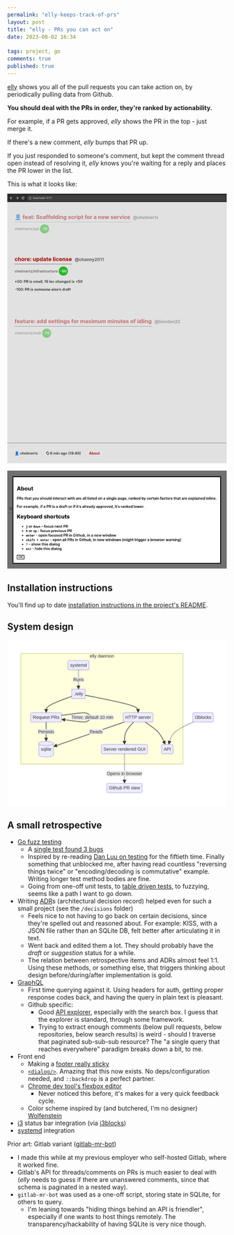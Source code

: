 ```yaml
---
permalink: "elly-keeps-track-of-prs"
layout: post
title: "elly - PRs you can act on"
date: 2023-08-02 16:34

tags: project, go
comments: true
published: true
---
```


[elly](https://github.com/chelmertz/elly) shows you all of the pull requests you
can take action on, by periodically pulling data from Github.

**You should deal with the PRs in order, they're ranked by actionability.**

For example, if a PR gets approved, _elly_ shows the PR in the top - just merge it.

If there's a new comment, _elly_ bumps that PR up.

If you just responded to someone's comment, but kept the comment thread open instead of resolving it, _elly_ knows you're waiting for a reply and places the PR lower in the list.

This is what it looks like:

![gui](/assets/elly_gui.png)

![about](/assets/elly_about.png)

## Installation instructions

You'll find up to date [installation instructions in the project's README](https://github.com/chelmertz/elly).

## System design

![architecture](/assets/elly_architecture.png)

## A small retrospective

- [Go fuzz testing](https://go.dev/security/fuzz/)
  - A [single test found 3 bugs](https://github.com/chelmertz/elly/commit/4bd771bb32ded27cd048d168034d860ae2bf77ba)
  - Inspired by re-reading [Dan Luu on testing](https://danluu.com/testing/) for
    the fiftieth time. Finally something that unblocked me, after having read
    countless "reversing things twice" or "encoding/decoding is commutative"
    example. Writing longer test method bodies are fine.
  - Going from one-off unit tests, to [table driven tests](https://dave.cheney.net/2019/05/07/prefer-table-driven-tests),
    to fuzzying, seems like a path I want to go down.
- Writing [ADR](https://adr.github.io/)s (architectural decision record) helped
  even for such a small project (see the `/decisions` folder)
  - Feels nice to not having to go back on certain decisions, since they're
    spelled out and reasoned about. For example: KISS, with a JSON file rather
    than an SQLite DB, felt better after articulating it in text.
  - Went back and edited them a lot. They should probably have the _draft_ or
    _suggestion_ status for a while.
  - The relation between retrospective items and ADRs almost feel 1:1. Using
    these methods, or something else, that triggers thinking about design
    before/during/after implementation is gold.
- [GraphQL](https://graphql.org/)
  - First time querying against it. Using headers for auth, getting proper
    response codes back, and having the query in plain text is pleasant.
  - Github specific:
    - Good [API explorer](https://docs.github.com/en/graphql/overview/explorer),
      especially with the search box. I guess that the explorer is standard,
      through some framework.
    - Trying to extract enough comments (below pull requests, below repositories,
      below search results) is weird - should I traverse that paginated
      sub-sub-sub resource? The "a single query that reaches everywhere"
      paradigm breaks down a bit, to me.
- Front end
  - Making a [footer really sticky](https://stackoverflow.com/questions/4575826/how-to-push-a-footer-to-the-bottom-of-page-when-content-is-short-or-missing)
  - [`<dialog/>`](https://developer.mozilla.org/en-US/docs/Web/HTML/Element/dialog).
    Amazing that this now exists. No deps/configuration needed, and `::backdrop`
    is a perfect partner.
  - [Chrome dev tool's flexbox editor](https://developer.chrome.com/docs/devtools/css/flexbox/)
    - Never noticed this before, it's makes for a very quick feedback cycle.
  - Color scheme inspired by (and butchered, I'm no designer) [Wolfenstein](https://www.gameuidatabase.com/gameData.php?id=441)
- [i3](https://i3wm.org/) status bar integration (via [i3blocks](https://github.com/vivien/i3blocks))
- [systemd](https://wiki.archlinux.org/title/systemd) integration

Prior art: Gitlab variant ([gitlab-mr-bot](https://gitlab.com/chelmertz/gitlab-mr-bot/))
  - I made this while at my previous employer who self-hosted Gitlab, where it worked fine.
  - Gitlab's API for threads/comments on PRs is much easier to deal with
    (_elly_ needs to guess if there are unanswered comments, since that
    schema is paginated in a nested way).
  - `gitlab-mr-bot` was used as a one-off script, storing state in SQLite, for
    others to query.
    - I'm leaning towards "hiding things behind an API is friendler", especially
      if one wants to host things remotely. The transparency/hackability of
      having SQLite is very nice though.








